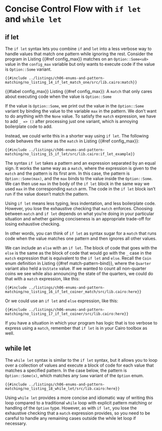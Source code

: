# Concise Control Flow with `if let` and `while let`

## if let

The `if let` syntax lets you combine `if` and `let` into a less verbose way to handle values that match one pattern while ignoring the rest. Consider the program in Listing {{#ref config_max}} matches on an `Option::Some<u8>` value in the `config_max` variable but only wants to execute code if the value is `Option::Some` variant.

```rust,noplayground
{{#include ../listings/ch06-enums-and-pattern-matching/no_listing_14_if_let_match_one/src/lib.cairo:match}}
```

{{#label config_max}}
<span class="caption">Listing {{#ref config_max}}: A `match` that only cares about executing
code when the value is `Option::Some`</span>

If the value is `Option::Some`, we print out the value in the `Option::Some` variant by binding
the value to the variable `max` in the pattern. We don’t want to do anything
with the `None` value. To satisfy the `match` expression, we have to add `_ =>
()` after processing just one variant, which is annoying boilerplate code to
add.

Instead, we could write this in a shorter way using `if let`. The following
code behaves the same as the `match` in Listing {{#ref config_max}}:

```rust,noplayground
{{#include ../listings/ch06-enums-and-pattern-matching/no_listing_15_if_let/src/lib.cairo:if_let_example}}
```

The syntax `if let` takes a pattern and an expression separated by an equal
sign. It works the same way as a `match`, where the expression is given to the
`match` and the pattern is its first arm. In this case, the pattern is
`Option::Some(max)`, and the `max` binds to the value inside the `Option::Some`. We can then
use `max` in the body of the `if let` block in the same way we used `max` in
the corresponding `match` arm. The code in the `if let` block isn’t run if the
value doesn’t match the pattern.

Using `if let` means less typing, less indentation, and less boilerplate code.
However, you lose the exhaustive checking that `match` enforces. Choosing
between `match` and `if let` depends on what you’re doing in your particular
situation and whether gaining conciseness is an appropriate trade-off for
losing exhaustive checking.

In other words, you can think of `if let` as syntax sugar for a `match` that
runs code when the value matches one pattern and then ignores all other values.

We can include an `else` with an `if let`. The block of code that goes with the
`else` is the same as the block of code that would go with the `_` case in the
`match` expression that is equivalent to the `if let` and `else`. Recall the
`Coin` enum definition in Listing {{#ref match-pattern-bind}}, where the `Quarter` variant also held a
`UsState` value. If we wanted to count all non-quarter coins we see while also
announcing the state of the quarters, we could do that with a `match`
expression, like this:

```rust,noplayground
{{#include ../listings/ch06-enums-and-pattern-matching/no_listing_16_if_let_coiner_match/src/lib.cairo:here}}
```

Or we could use an `if let` and `else` expression, like this:

```rust,noplayground
{{#include ../listings/ch06-enums-and-pattern-matching/no_listing_17_if_let_coiner/src/lib.cairo:here}}
```

If you have a situation in which your program has logic that is too verbose to
express using a `match`, remember that `if let` is in your Cairo toolbox as well.

## while let

The `while let` syntax is similar to the `if let` syntax, but it allows you to loop over a collection of values and execute a block of code for each value that matches a specified pattern. In the case below, the pattern is `Option::Some(x)`, which matches any `Some` variant of the `Option` enum.

```rust,noplayground
{{#include ../listings/ch06-enums-and-pattern-matching/no_listing_18_while_let/src/lib.cairo:here}}
```

Using `while let` provides a more concise and idiomatic way of writing this loop compared to a traditional `while` loop with explicit pattern matching or handling of the `Option` type. However, as with `if let`, you lose the exhaustive checking that a `match` expression provides, so you need to be careful to handle any remaining cases outside the while let loop if necessary.
